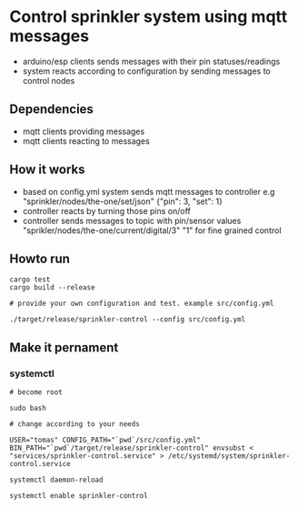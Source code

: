 # Control sprinkler system using mqtt messages

* arduino/esp clients sends messages with their pin statuses/readings
* system reacts according to configuration by sending messages to control nodes

## Dependencies

* mqtt clients providing messages
* mqtt clients reacting to messages

## How it works

* based on config.yml system sends mqtt messages to controller e.g "sprinkler/nodes/the-one/set/json" {"pin": 3, "set": 1}
* controller reacts by turning those pins on/off
* controller sends messages to topic with pin/sensor values "sprikler/nodes/the-one/current/digital/3" "1" for fine grained control

## Howto run

```
cargo test
cargo build --release

# provide your own configuration and test. example src/config.yml

./target/release/sprinkler-control --config src/config.yml

```

## Make it pernament

### systemctl

```
# become root

sudo bash

# change according to your needs

USER="tomas" CONFIG_PATH="`pwd`/src/config.yml" BIN_PATH="`pwd`/target/release/sprinkler-control" envsubst < "services/sprinkler-control.service" > /etc/systemd/system/sprinkler-control.service

systemctl daemon-reload

systemctl enable sprinkler-control
```
